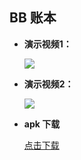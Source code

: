 ## BB 账本

+ **演示视频1：**

	<img src="/README/演示1.gif">
	
+ **演示视频2：**

	<img src="/README/演示2.gif">
	
+ **apk 下载**

	[点击下载](https://github.com/fmw666/BB-Account/raw/master/README/BB%20%E8%B4%A6%E6%9C%AC.apk)
	
